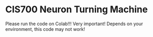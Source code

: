 # CIS700 Neuron Turning Machine
Please run the code on Colab!!! Very important!
Depends on your environment, this code may not work!
